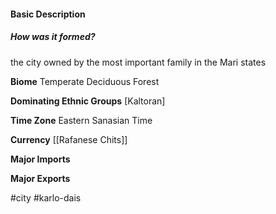 #### Basic Description
##### How was it formed?
the city owned by the most important family in the Mari states


**Biome**
Temperate Deciduous Forest

**Dominating Ethnic Groups**
[Kaltoran]

**Time Zone**
Eastern Sanasian Time

**Currency**
[[Rafanese Chits]]

**Major Imports**

**Major Exports**

#city #karlo-dais